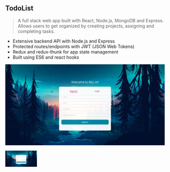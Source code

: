 ## TodoList

> A full stack web app built with React, Node.js, MongoDB and Express. Allows users to get organized by creating projects, assigning and completing tasks.

* Extensive backend API with Node.js and Express
* Protected routes/endpoints with JWT (JSON Web Tokens)
* Redux and redux-thunk for app state management
* Built using ES6 and react hooks

![login page](https://github.com/Beissner/TodoList/blob/master/resources/login.png?raw=true)

<img src="https://github.com/Beissner/TodoList/blob/master/resources/login.png?raw=true" width="100">
